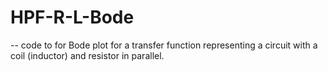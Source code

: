 # HPF-R-L-Bode
--  code to for Bode plot for a transfer function representing a circuit with a coil (inductor) and resistor in parallel.
